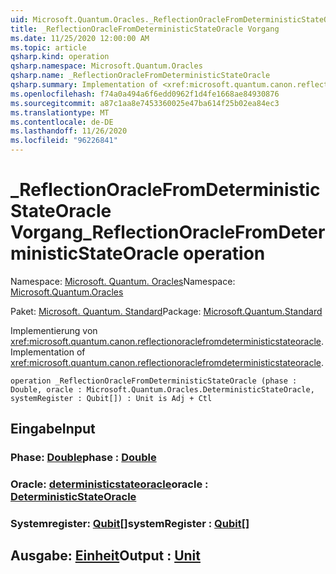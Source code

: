 ```yaml
---
uid: Microsoft.Quantum.Oracles._ReflectionOracleFromDeterministicStateOracle
title: _ReflectionOracleFromDeterministicStateOracle Vorgang
ms.date: 11/25/2020 12:00:00 AM
ms.topic: article
qsharp.kind: operation
qsharp.namespace: Microsoft.Quantum.Oracles
qsharp.name: _ReflectionOracleFromDeterministicStateOracle
qsharp.summary: Implementation of <xref:microsoft.quantum.canon.reflectionoraclefromdeterministicstateoracle>.
ms.openlocfilehash: f74a0a494a6f6edd0962f1d4fe1668ae84930876
ms.sourcegitcommit: a87c1aa8e7453360025e47ba614f25b02ea84ec3
ms.translationtype: MT
ms.contentlocale: de-DE
ms.lasthandoff: 11/26/2020
ms.locfileid: "96226841"
---
```

# <a name="_reflectionoraclefromdeterministicstateoracle-operation"></a><span data-ttu-id="f8382-102">_ReflectionOracleFromDeterministicStateOracle Vorgang</span><span class="sxs-lookup"><span data-stu-id="f8382-102">_ReflectionOracleFromDeterministicStateOracle operation</span></span>

<span data-ttu-id="f8382-103">Namespace: [Microsoft. Quantum. Oracles](xref:Microsoft.Quantum.Oracles)</span><span class="sxs-lookup"><span data-stu-id="f8382-103">Namespace: [Microsoft.Quantum.Oracles](xref:Microsoft.Quantum.Oracles)</span></span>

<span data-ttu-id="f8382-104">Paket: [Microsoft. Quantum. Standard](https://nuget.org/packages/Microsoft.Quantum.Standard)</span><span class="sxs-lookup"><span data-stu-id="f8382-104">Package: [Microsoft.Quantum.Standard](https://nuget.org/packages/Microsoft.Quantum.Standard)</span></span>


<span data-ttu-id="f8382-105">Implementierung von <xref:microsoft.quantum.canon.reflectionoraclefromdeterministicstateoracle>.</span><span class="sxs-lookup"><span data-stu-id="f8382-105">Implementation of <xref:microsoft.quantum.canon.reflectionoraclefromdeterministicstateoracle>.</span></span>

```qsharp
operation _ReflectionOracleFromDeterministicStateOracle (phase : Double, oracle : Microsoft.Quantum.Oracles.DeterministicStateOracle, systemRegister : Qubit[]) : Unit is Adj + Ctl
```


## <a name="input"></a><span data-ttu-id="f8382-106">Eingabe</span><span class="sxs-lookup"><span data-stu-id="f8382-106">Input</span></span>

### <a name="phase--double"></a><span data-ttu-id="f8382-107">Phase: [Double](xref:microsoft.quantum.lang-ref.double)</span><span class="sxs-lookup"><span data-stu-id="f8382-107">phase : [Double](xref:microsoft.quantum.lang-ref.double)</span></span>




### <a name="oracle--deterministicstateoracle"></a><span data-ttu-id="f8382-108">Oracle: [deterministicstateoracle](xref:Microsoft.Quantum.Oracles.DeterministicStateOracle)</span><span class="sxs-lookup"><span data-stu-id="f8382-108">oracle : [DeterministicStateOracle](xref:Microsoft.Quantum.Oracles.DeterministicStateOracle)</span></span>




### <a name="systemregister--qubit"></a><span data-ttu-id="f8382-109">Systemregister: [Qubit](xref:microsoft.quantum.lang-ref.qubit)[]</span><span class="sxs-lookup"><span data-stu-id="f8382-109">systemRegister : [Qubit](xref:microsoft.quantum.lang-ref.qubit)[]</span></span>





## <a name="output--unit"></a><span data-ttu-id="f8382-110">Ausgabe: [Einheit](xref:microsoft.quantum.lang-ref.unit)</span><span class="sxs-lookup"><span data-stu-id="f8382-110">Output : [Unit](xref:microsoft.quantum.lang-ref.unit)</span></span>

